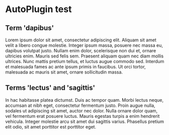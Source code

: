 # AutoPlugin test

## Term 'dapibus'

Lorem ipsum dolor sit amet, consectetur adipiscing elit. Aliquam sit amet velit a libero congue molestie. Integer ipsum massa, posuere nec massa eu, dapibus volutpat justo. Nullam enim dolor, scelerisque non dui et, ornare ultricies enim. Mauris sed felis sem. Praesent aliquam quam nec diam mollis ultrices. Nunc mattis pretium tellus, et luctus augue commodo sed. Interdum et malesuada fames ac ante ipsum primis in faucibus. Ut orci tortor, malesuada ac mauris sit amet, ornare sollicitudin massa.

## Terms 'lectus' and 'sagittis'

In hac habitasse platea dictumst. Duis ac tempor quam. Morbi lectus neque, accumsan at nibh eget, consectetur fermentum justo. Proin augue nulla, sodales ut adipiscing sit amet, auctor nec dolor. Nulla ornare dolor quam, vel fermentum erat posuere luctus. Mauris egestas turpis a enim hendrerit vehicula. Integer molestie arcu sit amet dui sagittis varius. Phasellus pretium elit odio, sit amet porttitor est porttitor eget.
